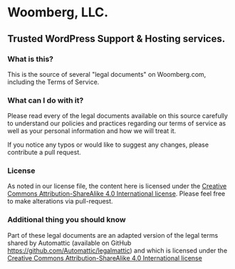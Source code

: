 # Woomberg, LLC.
## Trusted WordPress Support & Hosting services.

### What is this?
This is the source of several "legal documents" on Woomberg.com, including the Terms of Service.

### What can I do with it?
Please read every of the legal documents available on this source carefully to understand our policies and practices regarding our terms of service as well as your personal information and how we will treat it. 

If you notice any typos or would like to suggest any changes, please contribute a pull request.

### License
As noted in our license file, the content here is licensed under the [Creative Commons Attribution-ShareAlike 4.0 International license](http://creativecommons.org/licenses/by-sa/4.0/). Please feel free to make alterations via pull-request.

### Additional thing you should know
Part of these legal documents are an adapted version of the legal terms shared by Automattic (available on GitHub https://github.com/Automattic/legalmattic) and which is licensed under the [Creative Commons Attribution-ShareAlike 4.0 International license](http://creativecommons.org/licenses/by-sa/4.0/)
